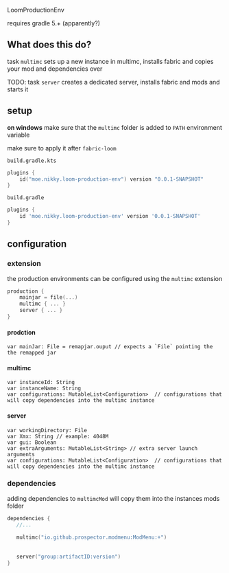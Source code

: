 LoomProductionEnv

requires gradle 5.+ (apparently?)

## What does this do?

task `multimc` sets up a new instance in multimc, installs fabric and copies your mod and dependencies over

TODO: task `server` creates a dedicated server, installs fabric and mods and starts it

## setup

**on windows** make sure that the `multimc` folder is added to `PATH` environment variable

make sure to apply it after `fabric-loom`

`build.gradle.kts`
```kotlin
plugins {
    id("moe.nikky.loom-production-env") version "0.0.1-SNAPSHOT"
}
```

`build.gradle`
```groovy
plugins {
    id 'moe.nikky.loom-production-env' version '0.0.1-SNAPSHOT'
}
```

## configuration

### extension

the production environments can be configured using the `multimc` extension

```kotlin
production {
    mainjar = file(...)
    multimc { ... }
    server { ... }
}
```

#### prodction

```
var mainJar: File = remapjar.ouput // expects a `File` pointing the the remapped jar
```

#### multimc

```
var instanceId: String
var instanceName: String
var configurations: MutableList<Configuration>  // configurations that will copy dependencies into the multimc instance
```

#### server

```
var workingDirectory: File
var Xmx: String // example: 4048M
var gui: Boolean
var extraArguments: MutableList<String> // extra server launch arguments
var configurations: MutableList<Configuration>  // configurations that will copy dependencies into the multimc instance
```

### dependencies

adding dependencies to `multimcMod` will copy them into the instances mods folder

```kotlin
dependencies {
   //...
   
   multimc("io.github.prospector.modmenu:ModMenu:+")
   
   
   server("group:artifactID:version")
}
```